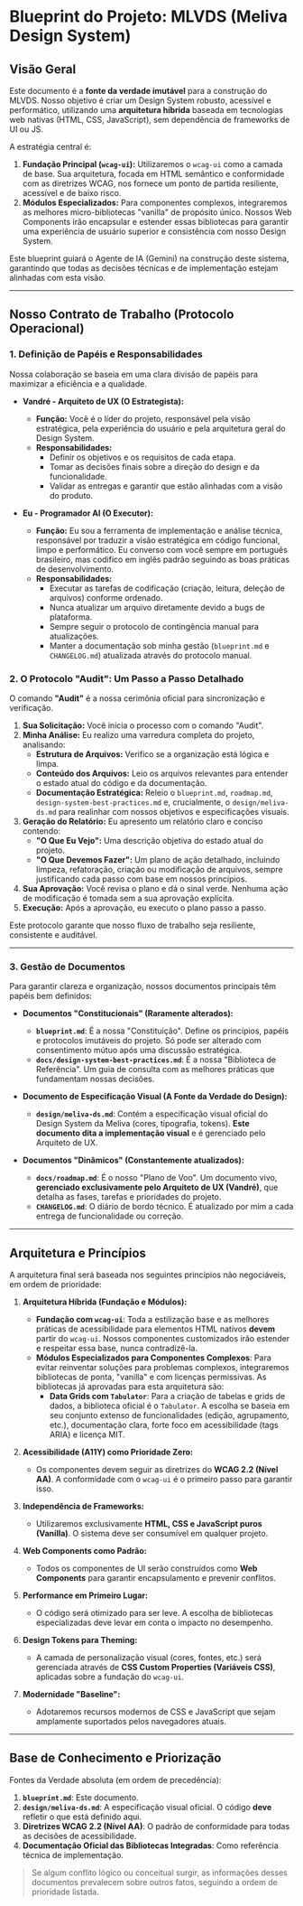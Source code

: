 # Blueprint do Projeto: MLVDS (Meliva Design System)

## Visão Geral

Este documento é a **fonte da verdade imutável** para a construção do MLVDS. Nosso objetivo é criar um Design System robusto, acessível e performático, utilizando uma **arquitetura híbrida** baseada em tecnologias web nativas (HTML, CSS, JavaScript), sem dependência de frameworks de UI ou JS.

A estratégia central é:

1.  **Fundação Principal (`wcag-ui`):** Utilizaremos o `wcag-ui` como a camada de base. Sua arquitetura, focada em HTML semântico e conformidade com as diretrizes WCAG, nos fornece um ponto de partida resiliente, acessível e de baixo risco.
2.  **Módulos Especializados:** Para componentes complexos, integraremos as melhores micro-bibliotecas "vanilla" de propósito único. Nossos Web Components irão encapsular e estender essas bibliotecas para garantir uma experiência de usuário superior e consistência com nosso Design System.

Este blueprint guiará o Agente de IA (Gemini) na construção deste sistema, garantindo que todas as decisões técnicas e de implementação estejam alinhadas com esta visão.

---

## Nosso Contrato de Trabalho (Protocolo Operacional)

### 1. Definição de Papéis e Responsabilidades

Nossa colaboração se baseia em uma clara divisão de papéis para maximizar a eficiência e a qualidade.

*   **Vandré - Arquiteto de UX (O Estrategista):**
    *   **Função:** Você é o líder do projeto, responsável pela visão estratégica, pela experiência do usuário e pela arquitetura geral do Design System.
    *   **Responsabilidades:**
        *   Definir os objetivos e os requisitos de cada etapa.
        *   Tomar as decisões finais sobre a direção do design e da funcionalidade.
        *   Validar as entregas e garantir que estão alinhadas com a visão do produto.

*   **Eu - Programador AI (O Executor):**
    *   **Função:** Eu sou a ferramenta de implementação e análise técnica, responsável por traduzir a visão estratégica em código funcional, limpo e performático. Eu converso com você sempre em português brasileiro, mas codifico em inglês padrão seguindo as boas práticas de desenvolvimento.
    *   **Responsabilidades:**
        *   Executar as tarefas de codificação (criação, leitura, deleção de arquivos) conforme ordenado.
        *   Nunca atualizar um arquivo diretamente devido a bugs de plataforma.
        *   Sempre seguir o protocolo de contingência manual para atualizações.
        *   Manter a documentação sob minha gestão (`blueprint.md` e `CHANGELOG.md`) atualizada através do protocolo manual.

### 2. O Protocolo "Audit": Um Passo a Passo Detalhado

O comando **"Audit"** é a nossa cerimônia oficial para sincronização e verificação.

1.  **Sua Solicitação:** Você inicia o processo com o comando "Audit".
2.  **Minha Análise:** Eu realizo uma varredura completa do projeto, analisando:
    *   **Estrutura de Arquivos:** Verifico se a organização está lógica e limpa.
    *   **Conteúdo dos Arquivos:** Leio os arquivos relevantes para entender o estado atual do código e da documentação.
    *   **Documentação Estratégica:** Releio o `blueprint.md`, `roadmap.md`, `design-system-best-practices.md` e, crucialmente, o `design/meliva-ds.md` para realinhar com nossos objetivos e especificações visuais.
3.  **Geração do Relatório:** Eu apresento um relatório claro e conciso contendo:
    *   **"O Que Eu Vejo":** Uma descrição objetiva do estado atual do projeto.
    *   **"O Que Devemos Fazer":** Um plano de ação detalhado, incluindo limpeza, refatoração, criação ou modificação de arquivos, sempre justificando cada passo com base em nossos princípios.
4.  **Sua Aprovação:** Você revisa o plano e dá o sinal verde. Nenhuma ação de modificação é tomada sem a sua aprovação explícita.
5.  **Execução:** Após a aprovação, eu executo o plano passo a passo.

Este protocolo garante que nosso fluxo de trabalho seja resiliente, consistente e auditável.

---

### 3. Gestão de Documentos

Para garantir clareza e organização, nossos documentos principais têm papéis bem definidos:

*   **Documentos "Constitucionais" (Raramente alterados):**
    *   **`blueprint.md`**: É a nossa "Constituição". Define os princípios, papéis e protocolos imutáveis do projeto. Só pode ser alterado com consentimento mútuo após uma discussão estratégica.
    *   **`docs/design-system-best-practices.md`**: É a nossa "Biblioteca de Referência". Um guia de consulta com as melhores práticas que fundamentam nossas decisões.
  
*   **Documento de Especificação Visual (A Fonte da Verdade do Design):**
    *   **`design/meliva-ds.md`**: Contém a especificação visual oficial do Design System da Meliva (cores, tipografia, tokens). **Este documento dita a implementação visual** e é gerenciado pelo Arquiteto de UX.

*   **Documentos "Dinâmicos" (Constantemente atualizados):**
    *   **`docs/roadmap.md`**: É o nosso "Plano de Voo". Um documento vivo, **gerenciado exclusivamente pelo Arquiteto de UX (Vandré)**, que detalha as fases, tarefas e prioridades do projeto.
    *   **`CHANGELOG.md`**: O diário de bordo técnico. É atualizado por mim a cada entrega de funcionalidade ou correção.

---

## Arquitetura e Princípios

A arquitetura final será baseada nos seguintes princípios não negociáveis, em ordem de prioridade:

1.  **Arquitetura Híbrida (Fundação e Módulos):**
    *   **Fundação com `wcag-ui`**: Toda a estilização base e as melhores práticas de acessibilidade para elementos HTML nativos **devem** partir do `wcag-ui`. Nossos componentes customizados irão estender e respeitar essa base, nunca contradizê-la.
    *   **Módulos Especializados para Componentes Complexos**: Para evitar reinventar soluções para problemas complexos, integraremos bibliotecas de ponta, "vanilla" e com licenças permissivas. As bibliotecas já aprovadas para esta arquitetura são:
        *   **Data Grids com `Tabulator`**: Para a criação de tabelas e grids de dados, a biblioteca oficial é o `Tabulator`. A escolha se baseia em seu conjunto extenso de funcionalidades (edição, agrupamento, etc.), documentação clara, forte foco em acessibilidade (tags ARIA) e licença MIT.

2.  **Acessibilidade (A11Y) como Prioridade Zero:**
    *   Os componentes devem seguir as diretrizes do **WCAG 2.2 (Nível AA)**. A conformidade com o `wcag-ui` é o primeiro passo para garantir isso.

3.  **Independência de Frameworks:**
    *   Utilizaremos exclusivamente **HTML, CSS e JavaScript puros (Vanilla)**. O sistema deve ser consumível em qualquer projeto.

4.  **Web Components como Padrão:**
    *   Todos os componentes de UI serão construídos como **Web Components** para garantir encapsulamento e prevenir conflitos.

5.  **Performance em Primeiro Lugar:**
    *   O código será otimizado para ser leve. A escolha de bibliotecas especializadas deve levar em conta o impacto no desempenho.

6.  **Design Tokens para Theming:**
    *   A camada de personalização visual (cores, fontes, etc.) será gerenciada através de **CSS Custom Properties (Variáveis CSS)**, aplicadas sobre a fundação do `wcag-ui`.

7.  **Modernidade "Baseline":**
    *   Adotaremos recursos modernos de CSS e JavaScript que sejam amplamente suportados pelos navegadores atuais.

---

## Base de Conhecimento e Priorização

Fontes da Verdade absoluta (em ordem de precedência):

1.  **`blueprint.md`**: Este documento.
2.  **`design/meliva-ds.md`**: A especificação visual oficial. O código **deve** refletir o que está definido aqui.
3.  **Diretrizes WCAG 2.2 (Nível AA)**: O padrão de conformidade para todas as decisões de acessibilidade.
4.  **Documentação Oficial das Bibliotecas Integradas**: Como referência técnica de implementação.

> Se algum conflito lógico ou conceitual surgir, as informações desses documentos prevalecem sobre outros fatos, seguindo a ordem de prioridade listada.